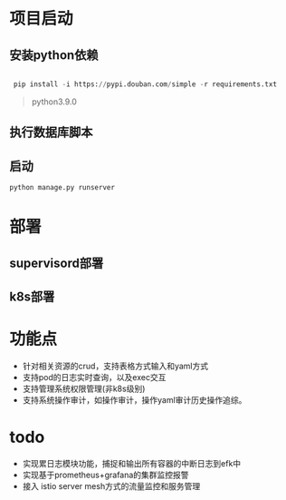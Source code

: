 # 项目启动
## 安装python依赖

```python

 pip install -i https://pypi.douban.com/simple -r requirements.txt

```
> python3.9.0

## 执行数据库脚本


## 启动
```python
python manage.py runserver
```

# 部署
## supervisord部署

## k8s部署

# 功能点
- 针对相关资源的crud，支持表格方式输入和yaml方式
- 支持pod的日志实时查询，以及exec交互
- 支持管理系统权限管理(非k8s级别)
- 支持系统操作审计，如操作审计，操作yaml审计历史操作追综。


# todo
- 实现累日志模块功能，捕捉和输出所有容器的中断日志到efk中
- 实现基于prometheus+grafana的集群监控报警
- 接入 istio server mesh方式的流量监控和服务管理